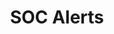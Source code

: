---
layout: list
type: category
title: SOC Alerts
slug: socalerts
menu: false
submenu: true
order: 4
description: >
  Completed soc alerts.
---